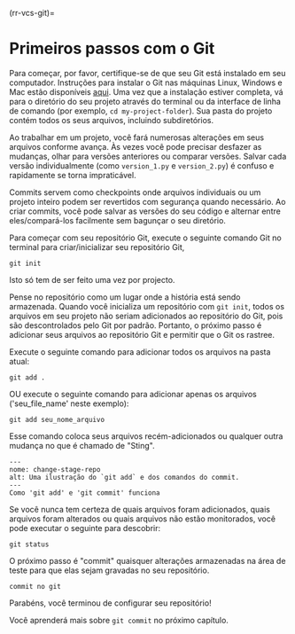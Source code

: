 (rr-vcs-git)=
# Primeiros passos com o Git

Para começar, por favor, certifique-se de que seu Git está instalado em seu computador. Instruções para instalar o Git nas máquinas Linux, Windows e Mac estão disponíveis [aqui](https://Git-scm.com/book/en/v2/Getting-Started-Installing-Git). Uma vez que a instalação estiver completa, vá para o diretório do seu projeto através do terminal ou da interface de linha de comando (por exemplo, `cd my-project-folder`). Sua pasta do projeto contém todos os seus arquivos, incluindo subdiretórios.

Ao trabalhar em um projeto, você fará numerosas alterações em seus arquivos conforme avança. Às vezes você pode precisar desfazer as mudanças, olhar para versões anteriores ou comparar versões. Salvar cada versão individualmente (como `version_1.py` e `version_2.py`) é confuso e rapidamente se torna impraticável.

Commits servem como checkpoints onde arquivos individuais ou um projeto inteiro podem ser revertidos com segurança quando necessário. Ao criar commits, você pode salvar as versões do seu código e alternar entre eles/compará-los facilmente sem bagunçar o seu diretório.

Para começar com seu repositório Git, execute o seguinte comando Git no terminal para criar/inicializar seu repositório Git,

```
git init
```

Isto só tem de ser feito uma vez por projecto.

Pense no repositório como um lugar onde a história está sendo armazenada. Quando você inicializa um repositório com `git init`, todos os arquivos em seu projeto não seriam adicionados ao repositório do Git, pois são descontrolados pelo Git por padrão. Portanto, o próximo passo é adicionar seus arquivos ao repositório Git e permitir que o Git os rastree.

Execute o seguinte comando para adicionar todos os arquivos na pasta atual:
```
git add .
```
OU execute o seguinte comando para adicionar apenas os arquivos ('seu_file_name' neste exemplo):
```
git add seu_nome_arquivo
```

Esse comando coloca seus arquivos recém-adicionados ou qualquer outra mudança no que é chamado de "Sting".

```{figure} ../../figures/change-stage-repo.png
---
nome: change-stage-repo
alt: Uma ilustração do `git add` e dos comandos do commit.
---
Como 'git add' e 'git commit' funciona
```

Se você nunca tem certeza de quais arquivos foram adicionados, quais arquivos foram alterados ou quais arquivos não estão monitorados, você pode executar o seguinte para descobrir:

```
git status
```

O próximo passo é "commit" quaisquer alterações armazenadas na área de teste para que elas sejam gravadas no seu repositório.

```
commit no git
```
Parabéns, você terminou de configurar seu repositório!

Você aprenderá mais sobre `git commit` no próximo capítulo.
